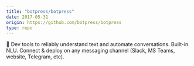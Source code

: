 ```yaml
---
title: "botpress/botpress"
date: 2017-05-31
origin: https://github.com/botpress/botpress
type: repo
---
```


🤖 Dev tools to reliably understand text and automate conversations. Built-in NLU.  Connect & deploy on any messaging channel (Slack, MS Teams, website, Telegram, etc).